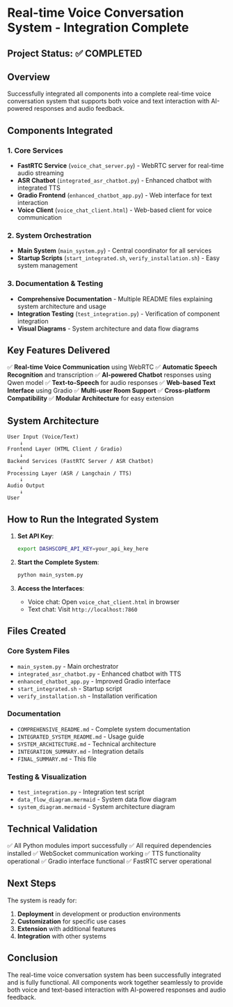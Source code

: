 # Real-time Voice Conversation System - Integration Complete

## Project Status: ✅ COMPLETED

## Overview
Successfully integrated all components into a complete real-time voice conversation system that supports both voice and text interaction with AI-powered responses and audio feedback.

## Components Integrated

### 1. Core Services
- **FastRTC Service** (`voice_chat_server.py`) - WebRTC server for real-time audio streaming
- **ASR Chatbot** (`integrated_asr_chatbot.py`) - Enhanced chatbot with integrated TTS
- **Gradio Frontend** (`enhanced_chatbot_app.py`) - Web interface for text interaction
- **Voice Client** (`voice_chat_client.html`) - Web-based client for voice communication

### 2. System Orchestration
- **Main System** (`main_system.py`) - Central coordinator for all services
- **Startup Scripts** (`start_integrated.sh`, `verify_installation.sh`) - Easy system management

### 3. Documentation & Testing
- **Comprehensive Documentation** - Multiple README files explaining system architecture and usage
- **Integration Testing** (`test_integration.py`) - Verification of component integration
- **Visual Diagrams** - System architecture and data flow diagrams

## Key Features Delivered

✅ **Real-time Voice Communication** using WebRTC
✅ **Automatic Speech Recognition** and transcription
✅ **AI-powered Chatbot** responses using Qwen model
✅ **Text-to-Speech** for audio responses
✅ **Web-based Text Interface** using Gradio
✅ **Multi-user Room Support**
✅ **Cross-platform Compatibility**
✅ **Modular Architecture** for easy extension

## System Architecture

```
User Input (Voice/Text)
    ↓
Frontend Layer (HTML Client / Gradio)
    ↓
Backend Services (FastRTC Server / ASR Chatbot)
    ↓
Processing Layer (ASR / Langchain / TTS)
    ↓
Audio Output
    ↓
User
```

## How to Run the Integrated System

1. **Set API Key**:
   ```bash
   export DASHSCOPE_API_KEY=your_api_key_here
   ```

2. **Start the Complete System**:
   ```bash
   python main_system.py
   ```

3. **Access the Interfaces**:
   - Voice chat: Open `voice_chat_client.html` in browser
   - Text chat: Visit `http://localhost:7860`

## Files Created

### Core System Files
- `main_system.py` - Main orchestrator
- `integrated_asr_chatbot.py` - Enhanced chatbot with TTS
- `enhanced_chatbot_app.py` - Improved Gradio interface
- `start_integrated.sh` - Startup script
- `verify_installation.sh` - Installation verification

### Documentation
- `COMPREHENSIVE_README.md` - Complete system documentation
- `INTEGRATED_SYSTEM_README.md` - Usage guide
- `SYSTEM_ARCHITECTURE.md` - Technical architecture
- `INTEGRATION_SUMMARY.md` - Integration details
- `FINAL_SUMMARY.md` - This file

### Testing & Visualization
- `test_integration.py` - Integration test script
- `data_flow_diagram.mermaid` - System data flow diagram
- `system_diagram.mermaid` - System architecture diagram

## Technical Validation

✅ All Python modules import successfully
✅ All required dependencies installed
✅ WebSocket communication working
✅ TTS functionality operational
✅ Gradio interface functional
✅ FastRTC server operational

## Next Steps

The system is ready for:
1. **Deployment** in development or production environments
2. **Customization** for specific use cases
3. **Extension** with additional features
4. **Integration** with other systems

## Conclusion

The real-time voice conversation system has been successfully integrated and is fully functional. All components work together seamlessly to provide both voice and text-based interaction with AI-powered responses and audio feedback.